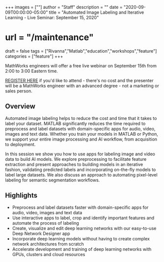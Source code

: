 +++
images = [""]
author = "Staff"
description = ""
date = "2020-09-09T00:00:00-05:00"
title = "Automated Image Labeling and Iterative Learning - Live Seminar: September 15, 2020"
# url = "/maintenance"
draft = false
tags = ["Rivanna","Matlab","education","workshops","feature"]
categories = ["feature"]
+++

MathWorks engineers will offer a free live webinar on September 15th from 2:00 to 3:00 Eastern time.
<!--more-->

[REGISTER HERE](https://www.mathworks.com/company/events/seminars/automated-image-3152897.html) if you'd like to attend - there's no cost and the presenter will be a MathWorks engineer with an advanced degree - not a marketing or sales person.

## Overview

Automated image labeling helps to reduce the cost and time that it takes to label your dataset. MATLAB significantly reduces the time required to preprocess and label datasets with domain-specific apps for audio, video, images and text data. Whether you train your models in MATLAB or Python, we support your entire image processing and AI workflow, from acquisition to deployment.

In this session we show you how to use apps for labeling image and video data to build AI models. We explore preprocessing to facilitate feature extraction and present approaches to building models in an iterative fashion, validating predicted labels and incorporating on-the-fly models to label large datasets. We also discuss an approach to automating pixel-level labeling for semantic segmentation workflows.

## Highlights

 * Preprocess and label datasets faster with domain-specific apps for audio, video, images and text data
 * Use interactive apps to label, crop and identify important features and automate the process of labeling
 * Create, visualize and edit deep learning networks with our easy-to-use Deep Network Designer app
 * Incorporate deep learning models without having to create complex network architectures from scratch
 * Accelerate development and training of deep learning networks with GPUs, clusters and cloud resources
